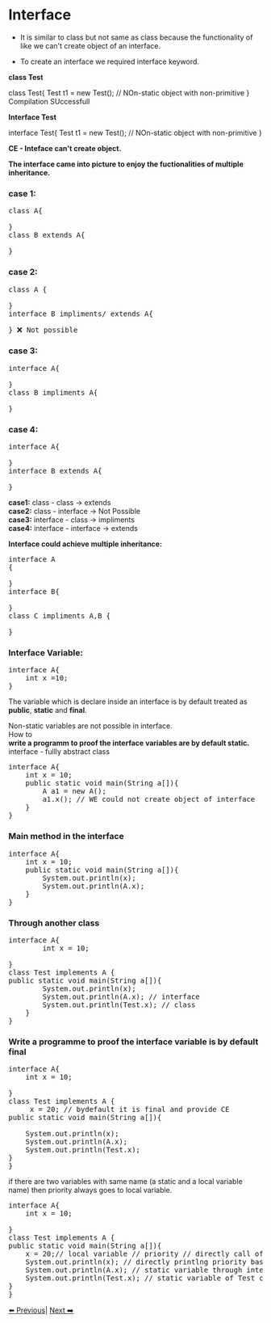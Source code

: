 # Interface

- It is similar to class but not same as class because the functionality of like we can't create object of an interface.

- To create an interface we required interface keyword.


**class Test**

class Test{
    Test t1 = new Test();
    // NOn-static object with non-primitive
}
Compilation SUccessfull

**Interface Test**

interface Test{
    Test t1 = new Test();
    // NOn-static object with non-primitive
}

**CE - Inteface can't create object.**

**The interface came into picture to enjoy the fuctionalities of multiple inheritance.**

### case 1:
<pre>
class A{

}
class B extends A{

} 
</pre>
### case 2:
<pre>
class A {

}
interface B impliments/ extends A{

} ❌ Not possible
</pre>
### case 3:
<pre>
interface A{

}
class B impliments A{

}
</pre>
### case 4:
<pre>
interface A{

}
interface B extends A{

}
</pre>
**case1:** class - class -> extends   
**case2:** class - interface -> Not Possible   
**case3:** interface - class -> impliments  
**case4:** interface - interface -> extends   


**Interface could achieve multiple inheritance:**
<pre>
interface A
{

}
interface B{

}
class C impliments A,B {

}
</pre>

### Interface Variable:
<pre>
interface A{
    int x =10;
}
</pre>

The variable which is declare inside an interface is by default treated as **public**, **static** and **final**.  

Non-static variables are not possible in interface.  
How to  
**write a programm to proof the interface variables are by default static.**  
interface - fullly abstract class
<pre>
interface A{
    int x = 10;
    public static void main(String a[]){
        A a1 = new A();
        a1.x(); // WE could not create object of interface
    }
}
</pre>
### Main method in the interface
<pre>
interface A{
    int x = 10;
    public static void main(String a[]){
        System.out.println(x);
        System.out.println(A.x);
    }
}
</pre>
### Through another class
<pre>
interface A{
        int x = 10;

}
class Test implements A {
public static void main(String a[]){
        System.out.println(x);
        System.out.println(A.x); // interface 
        System.out.println(Test.x); // class
    }
}
</pre>
### Write a programme to proof the interface variable is by default final  
<pre>
interface A{
    int x = 10;

}
class Test implements A {
     x = 20; // bydefault it is final and provide CE
public static void main(String a[]){
   
    System.out.println(x);
    System.out.println(A.x);
    System.out.println(Test.x);
}
}
</pre>
if there are two variables with same name (a static and a local variable name) then priority always goes to local variable.
<pre>
interface A{
    int x = 10;

}
class Test implements A {
public static void main(String a[]){
    x = 20;// local variable // priority // directly call of static variable will not work here rather local
    System.out.println(x); // directly printlng priority based local variable
    System.out.println(A.x); // static variable through interface calling
    System.out.println(Test.x); // static variable of Test class
}
}
</pre>
[⬅️ Previous]()| [Next ➡️](https://github.com/sudhansu-sek-panda/QSpider_Tutorial/blob/main/Core%20Java/class25/Interface.md/Test.md)

